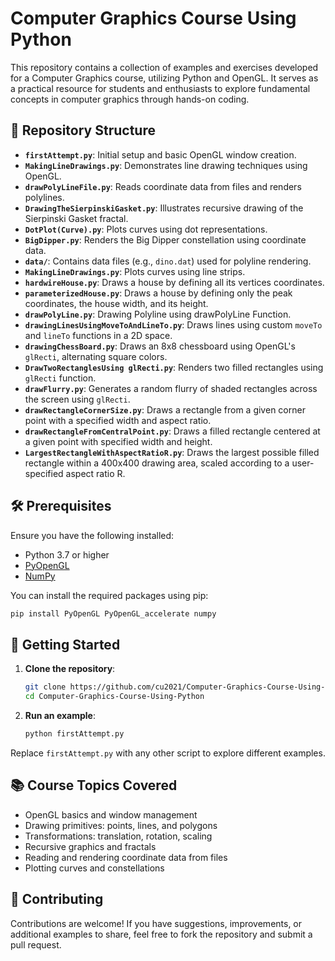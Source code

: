 

# Computer Graphics Course Using Python

This repository contains a collection of examples and exercises developed for a Computer Graphics course, utilizing Python and OpenGL. It serves as a practical resource for students and enthusiasts to explore fundamental concepts in computer graphics through hands-on coding.

## 📁 Repository Structure

* **`firstAttempt.py`**: Initial setup and basic OpenGL window creation.
* **`MakingLineDrawings.py`**: Demonstrates line drawing techniques using OpenGL.
* **`drawPolyLineFile.py`**: Reads coordinate data from files and renders polylines.
* **`DrawingTheSierpinskiGasket.py`**: Illustrates recursive drawing of the Sierpinski Gasket fractal.
* **`DotPlot(Curve).py`**: Plots curves using dot representations.
* **`BigDipper.py`**: Renders the Big Dipper constellation using coordinate data.
* **`data/`**: Contains data files (e.g., `dino.dat`) used for polyline rendering.
* **`MakingLineDrawings.py`**: Plots curves using line strips.
* **`hardwireHouse.py`**: Draws a house by defining all its vertices coordinates.
* **`parameterizedHouse.py`**: Draws a house by defining only the peak coordinates, the house width, and its height. 
* **`drawPolyLine.py`**: Drawing Polyline using drawPolyLine Function.
* **`drawingLinesUsingMoveToAndLineTo.py`**: Draws lines using custom `moveTo` and `lineTo` functions in a 2D space.
* **`drawingChessBoard.py`**: Draws an 8x8 chessboard using OpenGL's `glRecti`, alternating square colors.
* **`DrawTwoRectanglesUsing glRecti.py`**: Renders two filled rectangles using `glRecti` function.
* **`drawFlurry.py`**: Generates a random flurry of shaded rectangles across the screen using `glRecti`.
* **`drawRectangleCornerSize.py`**: Draws a rectangle from a given corner point with a specified width and aspect ratio.
* **`drawRectangleFromCentralPoint.py`**: Draws a filled rectangle centered at a given point with specified width and height.
* **`LargestRectangleWithAspectRatioR.py`**: Draws the largest possible filled rectangle within a 400x400 drawing area, scaled according to a user-specified aspect ratio R.

## 🛠️ Prerequisites

Ensure you have the following installed:

* Python 3.7 or higher
* [PyOpenGL](https://pypi.org/project/PyOpenGL/)
* [NumPy](https://pypi.org/project/numpy/)

You can install the required packages using pip:

```bash
pip install PyOpenGL PyOpenGL_accelerate numpy
```



## 🚀 Getting Started

1. **Clone the repository**:

   ```bash
   git clone https://github.com/cu2021/Computer-Graphics-Course-Using-Python.git
   cd Computer-Graphics-Course-Using-Python
   ```



2. **Run an example**:

   ```bash
   python firstAttempt.py
   ```



Replace `firstAttempt.py` with any other script to explore different examples.

## 📚 Course Topics Covered

* OpenGL basics and window management
* Drawing primitives: points, lines, and polygons
* Transformations: translation, rotation, scaling
* Recursive graphics and fractals
* Reading and rendering coordinate data from files
* Plotting curves and constellations

## 🤝 Contributing

Contributions are welcome! If you have suggestions, improvements, or additional examples to share, feel free to fork the repository and submit a pull request.

